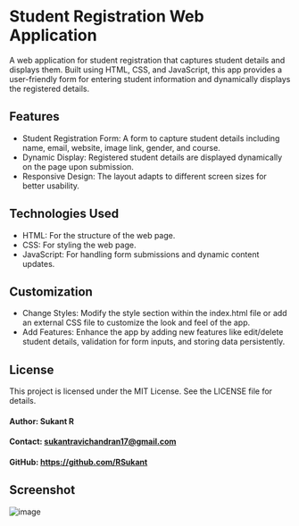 # Student Registration Web Application
A web application for student registration that captures student details and displays them. Built using HTML, CSS, and JavaScript, this app provides a user-friendly form for entering student information and dynamically displays the registered details.

## Features
- Student Registration Form: A form to capture student details including name, email, website, image link, gender, and course.
- Dynamic Display: Registered student details are displayed dynamically on the page upon submission.
- Responsive Design: The layout adapts to different screen sizes for better usability.
  
## Technologies Used
- HTML: For the structure of the web page.
- CSS: For styling the web page.
- JavaScript: For handling form submissions and dynamic content updates.
  
## Customization
- Change Styles: Modify the style section within the index.html file or add an external CSS file to customize the look and feel of the app.
- Add Features: Enhance the app by adding new features like edit/delete student details, validation for form inputs, and storing data persistently.
  
## License
This project is licensed under the MIT License. See the LICENSE file for details.

#### Author: Sukant R
#### Contact: sukantravichandran17@gmail.com
#### GitHub: https://github.com/RSukant

## Screenshot
![image](https://github.com/RSukant/Student_Registration_Form_Using_Html_Css_Javascript/assets/143053393/e26a9abe-60a6-4d68-af2b-e0dd95f1132f)


